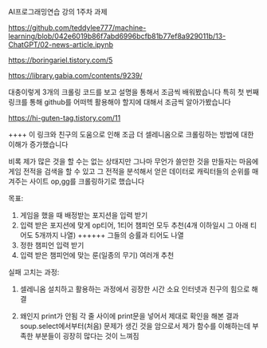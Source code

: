 AI프로그래밍연습 강의 1주차 과제

https://github.com/teddylee777/machine-learning/blob/042e6019b86f7abd6996bcfb81b77ef8a929011b/13-ChatGPT/02-news-article.ipynb

https://boringariel.tistory.com/5

https://library.gabia.com/contents/9239/

대충이렇게 3개의 크롤링 코드를 보고 설명을 통해서 조금씩 배워봤습니다
특히 첫 번째 링크를 통해 github를 어떠헥 활용해야 할지에 대해서 조금씩 알아가봤습니다

https://hi-guten-tag.tistory.com/11

++++ 이 링크와 친구의 도움으로 인해 조금 더 셀레니옴으로 크롤링하는 방법에 대한 이해가 증가했습니다

비록 제가 많은 것을 할 수는 없는 상태지만 그나마 무언가 쓸만한 것을 만들자는 마음에
게임 전적을 검색을 할 수 있고 그 전적을 분석해서 얻은 데이터로 캐릭터들의 순위를 매겨주는 사이트
op,gg를 크롤링하기로 했습니다

목표:
1. 게임을 했을 때 배정받는 포지션을 입력 받기
2. 입력 받은 포지션에 맞게 op티어, 1티어 챔피언 모두 추천(4개 이하일시 그 아래 티어도 5개까지 나열)
++++++ 그들의 승률과 티어도 나열
3. 정한 챔피언 입력 받기
4. 입력 받은 챔피언에 맞는 룬(일종의 무기) 여러개 추천

실패 고치는 과정:
1. 셀레니옴 설치하고 활용하는 과정에서 굉장한 시간 소요
인터넷과 친구의 힘으로 해결

2. 왜인지 print가 안됨
각 줄 사이에 print문을 넣어서 제대로 확인을 해본 결과 soup.select에서부터(처음) 문제가 생긴 것을 암으로서 제가 함수를 이해하는데 부족한 부분들이 굉장히 많다는 것이 느껴짐



